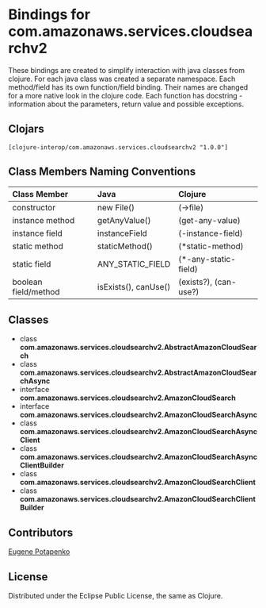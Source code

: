 # Bindings for com.amazonaws.services.cloudsearchv2

These bindings are created to simplify interaction with java classes from clojure.
For each java class was created a separate namespace.
Each method/field has its own function/field binding.
Their names are changed for a more native look in the clojure code. Each function has docstring - information about the parameters, return value and possible exceptions.

## Clojars

```
[clojure-interop/com.amazonaws.services.cloudsearchv2 "1.0.0"]
```

## Class Members Naming Conventions

| Class Member | Java | Clojure |
|:--|:--|:--|
| constructor | new File() | (->file) |
| instance method | getAnyValue() | (get-any-value) |
| instance field | instanceField | (-instance-field) |
| static method | staticMethod() | (*static-method) |
| static field | ANY_STATIC_FIELD | (*-any-static-field) |
| boolean field/method | isExists(), canUse() | (exists?), (can-use?) |

## Classes

- class **com.amazonaws.services.cloudsearchv2.AbstractAmazonCloudSearch**
- class **com.amazonaws.services.cloudsearchv2.AbstractAmazonCloudSearchAsync**
- interface **com.amazonaws.services.cloudsearchv2.AmazonCloudSearch**
- interface **com.amazonaws.services.cloudsearchv2.AmazonCloudSearchAsync**
- class **com.amazonaws.services.cloudsearchv2.AmazonCloudSearchAsyncClient**
- class **com.amazonaws.services.cloudsearchv2.AmazonCloudSearchAsyncClientBuilder**
- class **com.amazonaws.services.cloudsearchv2.AmazonCloudSearchClient**
- class **com.amazonaws.services.cloudsearchv2.AmazonCloudSearchClientBuilder**

## Contributors

[Eugene Potapenko](https://github.com/potapenko/)

## License

Distributed under the Eclipse Public License, the same as Clojure.
